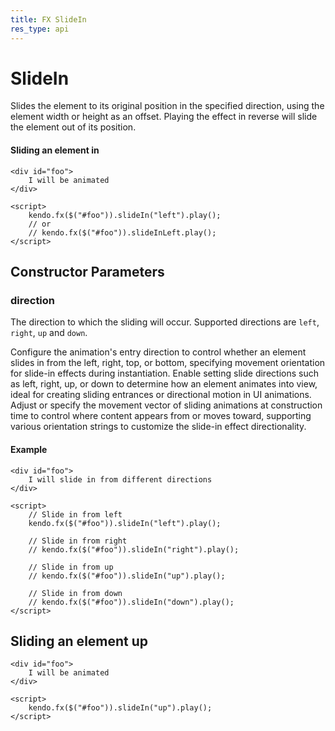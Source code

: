 ```yaml
---
title: FX SlideIn
res_type: api
---
```


# SlideIn

Slides the element to its original position in the specified direction, using the element width or height as an offset.
Playing the effect in reverse will slide the element out of its position.

#### Sliding an element in

    <div id="foo">
        I will be animated
    </div>

    <script>
        kendo.fx($("#foo")).slideIn("left").play();
        // or
        // kendo.fx($("#foo")).slideInLeft.play();
    </script>

## Constructor Parameters

### direction

The direction to which the sliding will occur.  Supported directions are `left`, `right`, `up` and `down`.


<div class="meta-api-description">
Configure the animation's entry direction to control whether an element slides in from the left, right, top, or bottom, specifying movement orientation for slide-in effects during instantiation. Enable setting slide directions such as left, right, up, or down to determine how an element animates into view, ideal for creating sliding entrances or directional motion in UI animations. Adjust or specify the movement vector of sliding animations at construction time to control where content appears from or moves toward, supporting various orientation strings to customize the slide-in effect directionality.
</div>

#### Example

    <div id="foo">
        I will slide in from different directions
    </div>

    <script>
        // Slide in from left
        kendo.fx($("#foo")).slideIn("left").play();
        
        // Slide in from right
        // kendo.fx($("#foo")).slideIn("right").play();
        
        // Slide in from up
        // kendo.fx($("#foo")).slideIn("up").play();
        
        // Slide in from down
        // kendo.fx($("#foo")).slideIn("down").play();
    </script>

## Sliding an element up

    <div id="foo">
        I will be animated
    </div>

    <script>
        kendo.fx($("#foo")).slideIn("up").play();
    </script>

